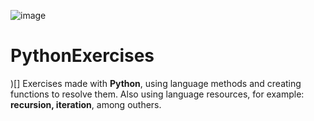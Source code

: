 ![image](https://user-images.githubusercontent.com/67069510/113523938-a1096780-9581-11eb-8090-2dd143490bfa.png)
# __PythonExercises__
)[]
 Exercises made with __Python__, using language methods and creating functions to resolve them. Also using language resources, for example: __recursion, iteration__, among outhers.
